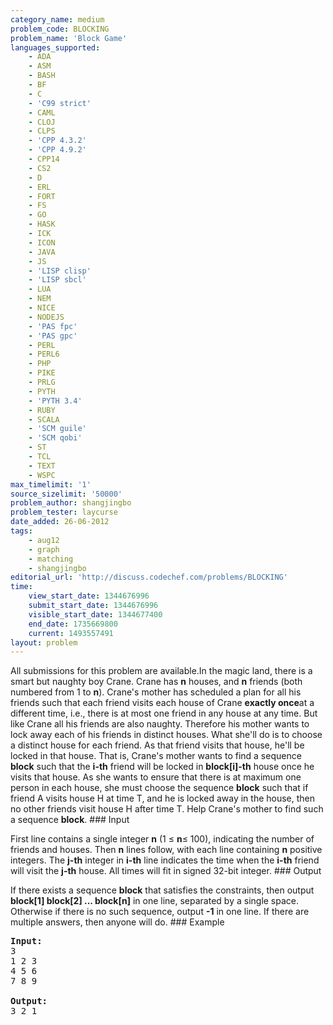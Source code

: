 ```yaml
---
category_name: medium
problem_code: BLOCKING
problem_name: 'Block Game'
languages_supported:
    - ADA
    - ASM
    - BASH
    - BF
    - C
    - 'C99 strict'
    - CAML
    - CLOJ
    - CLPS
    - 'CPP 4.3.2'
    - 'CPP 4.9.2'
    - CPP14
    - CS2
    - D
    - ERL
    - FORT
    - FS
    - GO
    - HASK
    - ICK
    - ICON
    - JAVA
    - JS
    - 'LISP clisp'
    - 'LISP sbcl'
    - LUA
    - NEM
    - NICE
    - NODEJS
    - 'PAS fpc'
    - 'PAS gpc'
    - PERL
    - PERL6
    - PHP
    - PIKE
    - PRLG
    - PYTH
    - 'PYTH 3.4'
    - RUBY
    - SCALA
    - 'SCM guile'
    - 'SCM qobi'
    - ST
    - TCL
    - TEXT
    - WSPC
max_timelimit: '1'
source_sizelimit: '50000'
problem_author: shangjingbo
problem_tester: laycurse
date_added: 26-06-2012
tags:
    - aug12
    - graph
    - matching
    - shangjingbo
editorial_url: 'http://discuss.codechef.com/problems/BLOCKING'
time:
    view_start_date: 1344676996
    submit_start_date: 1344676996
    visible_start_date: 1344677400
    end_date: 1735669800
    current: 1493557491
layout: problem
---
```

All submissions for this problem are available.In the magic land, there is a smart but naughty boy Crane. Crane has **n** houses, and **n** friends (both numbered from 1 to **n**). Crane's mother has scheduled a plan for all his friends such that each friend visits each house of Crane **exactly once**at a different time, i.e., there is at most one friend in any house at any time. But like Crane all his friends are also naughty. Therefore his mother wants to lock away each of his friends in distinct houses. What she'll do is to choose a distinct house for each friend. As that friend visits that house, he'll be locked in that house. That is, Crane's mother wants to find a sequence **block** such that the **i-th** friend will be locked in **block\[i\]-th** house once he visits that house. As she wants to ensure that there is at maximum one person in each house, she must choose the sequence **block** such that if friend A visits house H at time T, and he is locked away in the house, then no other friends visit house H after time T. Help Crane's mother to find such a sequence **block**. ### Input

First line contains a single integer **n** (1 ≤ **n**≤ 100), indicating the number of friends and houses. Then **n** lines follow, with each line containing **n** positive integers. The **j-th** integer in **i-th** line indicates the time when the **i-th** friend will visit the **j-th** house. All times will fit in signed 32-bit integer. ### Output

If there exists a sequence **block** that satisfies the constraints, then output **block\[1\] block\[2\] ... block\[n\]** in one line, separated by a single space. Otherwise if there is no such sequence, output **-1** in one line. If there are multiple answers, then anyone will do. ### Example

<pre>
<b>Input:</b>
3
1 2 3
4 5 6
7 8 9

<b>Output:</b>
3 2 1
</pre>